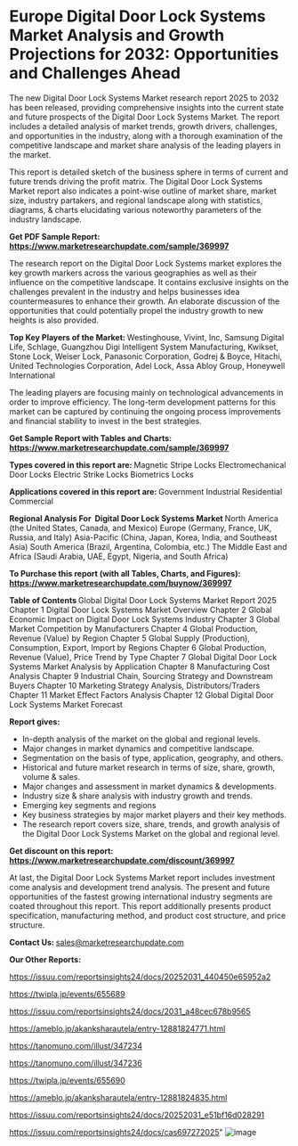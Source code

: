 # Europe Digital Door Lock Systems Market Analysis and Growth Projections for 2032: Opportunities and Challenges Ahead

The new Digital Door Lock Systems Market research report 2025 to 2032 has been released, providing comprehensive insights into the current state and future prospects of the Digital Door Lock Systems Market. The report includes a detailed analysis of market trends, growth drivers, challenges, and opportunities in the industry, along with a thorough examination of the competitive landscape and market share analysis of the leading players in the market.

This report is detailed sketch of the business sphere in terms of current and future trends driving the profit matrix. The Digital Door Lock Systems Market report also indicates a point-wise outline of market share, market size, industry partakers, and regional landscape along with statistics, diagrams, &amp; charts elucidating various noteworthy parameters of the industry landscape.

<strong><b>Get PDF Sample Report: <a href=https://www.marketresearchupdate.com/sample/369997>https://www.marketresearchupdate.com/sample/369997</a></b></strong>

The research report on the Digital Door Lock Systems market explores the key growth markers across the various geographies as well as their influence on the competitive landscape. It contains exclusive insights on the challenges prevalent in the industry and helps businesses idea countermeasures to enhance their growth. An elaborate discussion of the opportunities that could potentially propel the industry growth to new heights is also provided.

<strong><b>Top Key Players of the Market:
</b></strong>Westinghouse, Vivint, Inc, Samsung Digital Life, Schlage, Guangzhou Digi Intelligent System Manufacturing, Kwikset, Stone Lock, Weiser Lock, Panasonic Corporation, Godrej & Boyce, Hitachi, United Technologies Corporation, Adel Lock, Assa Abloy Group, Honeywell International<strong><b>
</b></strong>

The leading players are focusing mainly on technological advancements in order to improve efficiency. The long-term development patterns for this market can be captured by continuing the ongoing process improvements and financial stability to invest in the best strategies.

<strong><b>Get Sample Report with Tables and Charts: <a href=https://www.marketresearchupdate.com/sample/369997>https://www.marketresearchupdate.com/sample/369997</a></b></strong>

<strong><b>Types covered in this report are:
</b></strong>Magnetic Stripe Locks
Electromechanical Door Locks
Electric Strike Locks
Biometrics Locks<strong><b>
</b></strong>

<strong><b>Applications covered in this report are:
</b></strong>Government
Industrial
Residential
Commercial<strong><b>
</b></strong>

<strong><b>Regional Analysis For  Digital Door Lock Systems Market</b></strong><strong><b>
</b></strong>North America (the United States, Canada, and Mexico)
Europe (Germany, France, UK, Russia, and Italy)
Asia-Pacific (China, Japan, Korea, India, and Southeast Asia)
South America (Brazil, Argentina, Colombia, etc.)
The Middle East and Africa (Saudi Arabia, UAE, Egypt, Nigeria, and South Africa)

<strong><b>To Purchase this report (with all Tables, Charts, and Figures): <a href=https://www.marketresearchupdate.com/buynow/369997>https://www.marketresearchupdate.com/buynow/369997</a></b></strong>

<strong><b>Table of Contents</b></strong><strong><b>
</b></strong>Global Digital Door Lock Systems Market Report 2025
Chapter 1 Digital Door Lock Systems Market Overview
Chapter 2 Global Economic Impact on Digital Door Lock Systems Industry
Chapter 3 Global Market Competition by Manufacturers
Chapter 4 Global Production, Revenue (Value) by Region
Chapter 5 Global Supply (Production), Consumption, Export, Import by Regions
Chapter 6 Global Production, Revenue (Value), Price Trend by Type
Chapter 7 Global Digital Door Lock Systems Market Analysis by Application
Chapter 8 Manufacturing Cost Analysis
Chapter 9 Industrial Chain, Sourcing Strategy and Downstream Buyers
Chapter 10 Marketing Strategy Analysis, Distributors/Traders
Chapter 11 Market Effect Factors Analysis
Chapter 12 Global Digital Door Lock Systems Market Forecast

<strong><b>Report gives:</b></strong>

- In-depth analysis of the market on the global and regional levels.
- Major changes in market dynamics and competitive landscape.
- Segmentation on the basis of type, application, geography, and others.
- Historical and future market research in terms of size, share, growth, volume &amp; sales.
- Major changes and assessment in market dynamics &amp; developments.
- Industry size &amp; share analysis with industry growth and trends.
- Emerging key segments and regions
- Key business strategies by major market players and their key methods.
- The research report covers size, share, trends, and growth analysis of the Digital Door Lock Systems Market on the global and regional level.

<strong><b>Get discount on this report: <a href=https://www.marketresearchupdate.com/discount/369997>https://www.marketresearchupdate.com/discount/369997</a></b></strong>

At last, the Digital Door Lock Systems Market report includes investment come analysis and development trend analysis. The present and future opportunities of the fastest growing international industry segments are coated throughout this report. This report additionally presents product specification, manufacturing method, and product cost structure, and price structure.

<strong><b>Contact Us:
</b></strong>sales@marketresearchupdate.com

<strong>Our Other Reports:</strong>

<a href=https://issuu.com/reportsinsights24/docs/20252031_440450e65952a2>https://issuu.com/reportsinsights24/docs/20252031_440450e65952a2</a>

<a href=https://twipla.jp/events/655689>https://twipla.jp/events/655689</a>

<a href=https://issuu.com/reportsinsights24/docs/2031_a48cec678b9565>https://issuu.com/reportsinsights24/docs/2031_a48cec678b9565</a>

<a href=https://ameblo.jp/akanksharautela/entry-12881824771.html>https://ameblo.jp/akanksharautela/entry-12881824771.html</a>

<a href=https://tanomuno.com/illust/347234>https://tanomuno.com/illust/347234</a>

<a href=https://tanomuno.com/illust/347236>https://tanomuno.com/illust/347236</a>

<a href=https://twipla.jp/events/655690>https://twipla.jp/events/655690</a>

<a href=https://ameblo.jp/akanksharautela/entry-12881824835.html>https://ameblo.jp/akanksharautela/entry-12881824835.html</a>

<a href=https://issuu.com/reportsinsights24/docs/20252031_e51bf16d028291>https://issuu.com/reportsinsights24/docs/20252031_e51bf16d028291</a>

<a href=https://issuu.com/reportsinsights24/docs/cas697272025>https://issuu.com/reportsinsights24/docs/cas697272025</a>"
![image](https://github.com/user-attachments/assets/b51dd86d-c789-4361-935f-2633a263102a)
